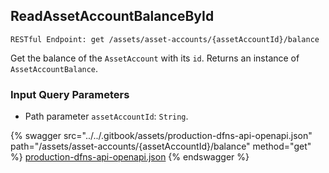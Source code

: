 
## ReadAssetAccountBalanceById
`RESTful Endpoint: get /assets/asset-accounts/{assetAccountId}/balance`

Get the balance of the `AssetAccount` with its `id`. Returns an instance of `AssetAccountBalance`.



### Input Query Parameters
* Path parameter `assetAccountId`: `String`.  
  


{% swagger src="../../.gitbook/assets/production-dfns-api-openapi.json" path="/assets/asset-accounts/{assetAccountId}/balance" method="get" %}
[production-dfns-api-openapi.json](../../.gitbook/assets/production-dfns-api-openapi.json)
{% endswagger %}
